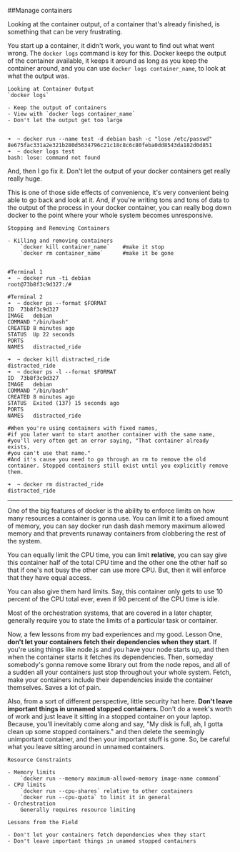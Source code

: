 ##Manage containers

Looking at the container output, of a container that's already finished, is something that can be very frustrating.

You start up a container, it didn't work, you want to find out what went wrong. The `docker logs` command is key for this. Docker keeps the output of the container available, it keeps it around as long as you keep the container around, and you can use `docker logs container_name`, to look at what the output was.


```
Looking at Container Output
`docker logs`

- Keep the output of containers
- View with `docker logs container_name`
- Don't let the output get too large


➜  ~ docker run --name test -d debian bash -c "lose /etc/passwd"
8e675fac331a2e321b280d5634796c21c18c8c6c80feba0dd8543da182d0d851
➜  ~ docker logs test
bash: lose: command not found
```

And, then I go fix it. Don't let the output of your docker containers get really really huge.

This is one of those side effects of convenience, it's very convenient being able to go back and look at it. And, if you're writing tons and tons of data to the output of the process in your docker container, you can really bog down docker to the point where your whole system becomes unresponsive.


```
Stopping and Removing Containers

- Killing and removing containers
    `docker kill container_name`    #make it stop
    `docker rm container_name`      #make it be gone


#Terminal 1
➜  ~ docker run -ti debian
root@73b8f3c9d327:/#

#Terminal 2
➜  ~ docker ps --format $FORMAT
ID  73b8f3c9d327
IMAGE   debian
COMMAND "/bin/bash"
CREATED 8 minutes ago
STATUS  Up 22 seconds
PORTS   
NAMES   distracted_ride

➜  ~ docker kill distracted_ride
distracted_ride
➜  ~ docker ps -l --format $FORMAT
ID  73b8f3c9d327
IMAGE   debian
COMMAND "/bin/bash"
CREATED 8 minutes ago
STATUS  Exited (137) 15 seconds ago
PORTS   
NAMES   distracted_ride

#When you're using containers with fixed names, 
#if you later want to start another container with the same name, 
#you'll very often get an error saying, "That container already exists,
#you can't use that name."
#And it's cause you need to go through an rm to remove the old container. Stopped containers still exist until you explicitly remove them.

➜  ~ docker rm distracted_ride
distracted_ride
```

<hr>

One of the big features of docker is the ability to enforce limits on how many resources a container is gonna use. You can limit it to a fixed amount of memory, you can say docker run dash dash memory maximum allowed memory and that prevents runaway containers from clobbering the rest of the system.

You can equally limit the CPU time, you can limit **relative**, you can say give this container half of the total CPU time and the other one the other half so that if one's not busy the other can use more CPU. But, then it will enforce that they have equal access.

You can also give them hard limits. Say, this container only gets to use 10 percent of the CPU total ever, even if 90 percent of the CPU time is idle.

Most of the orchestration systems, that are covered in a later chapter, generally require you to state the limits of a particular task or container.

Now, a few lessons from my bad experiences and my good.
Lesson One, **don't let your containers fetch their dependencies when they start**. If you're using things like node.js and you have your node starts up, and then when the container starts it fetches its dependencies. Then, someday somebody's gonna remove some library out from the node repos, and all of a sudden all your containers just stop throughout your whole system. Fetch, make your containers include their dependencies inside the container themselves. Saves a lot of pain.

Also, from a sort of different perspective, little security hat here. **Don't leave important things in unnamed stopped containers.** Don't do a week's worth of work and just leave it sitting in a stopped container on your laptop. Because, you'll inevitably come along and say, "My disk is full, ah, I gotta clean up some stopped containers." and then delete the seemingly unimportant container, and then your important stuff is gone. So, be careful what you leave sitting around in unnamed containers.



```
Resource Constraints

- Memory limits
    `docker run --memory maximum-allowed-memory image-name command`
- CPU limits
    `docker run --cpu-shares` relative to other containers
    `docker run --cpu-quota` to limit it in general
- Orchestration
    Generally requires resource limiting

Lessons from the Field

- Don't let your containers fetch dependencies when they start
- Don't leave important things in unamed stopped containers
```

